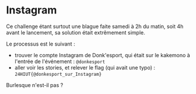 # Instagram

Ce challenge étant surtout une blague faite samedi à 2h du matin, soit 4h avant le lancement, sa solution était extrêmement simple.

Le processus est le suivant :
 - trouver le compte Instagram de Donk'esport, qui était sur le kakemono à l'entrée de l'événement : `@donkesport`
 - aller voir les stories, et relever le flag (qui avait une typo) : `24HIUT{@donkesport_sur_Instagram}`
 
Burlesque n'est-il pas ?
